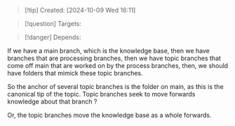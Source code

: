 
>[!tip] Created: [2024-10-09 Wed 16:11]

>[!question] Targets: 

>[!danger] Depends: 

If we have a main branch, which is the knowledge base, then we have branches that are processing branches, then we have topic branches that come off main that are worked on by the process branches, then, we should have folders that mimick these topic branches.

So the anchor of several topic branches is the folder on main, as this is the canonical tip of the topic.  Topic branches seek to move forwards knowledge about that branch ?

Or, the topic branches move the knowledge base as a whole forwards.